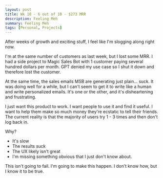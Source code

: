 ```yaml
---
layout: post
title: Wk 18 - 6 out of 10 - $273 MRR
description: Feeling Meh
summary: Feeling Meh
tags: [Personal, Projects]
---
```


After weeks of growth and exciting stuff, I feel like I'm slogging along right now.

I'm at the same number of customers as last week, but I lost some MRR. I had a side project to Magic Sales Bot with 1 customer paying several hundred dollars per month. GPT denied my use case so I shut it down and therefore lost the customer.

At the same time, the sales emails MSB are generating just plain... suck. It was doing well for a while, but I can't seem to get it to write like a human and write personalized emails. It's one or the other, and it's disheartening and frustrating.

I just want this product to work. I want people to use it and find it useful. I want to help them make so much money they're ecstatic to tell their friends. The current reality is that the majority of users try 1 - 3 times and then don't log back in.

Why?
 - It's slow
 - The results suck
 - The UX likely isn't great
 - I'm missing something obvious that I just don't know about.

 This isn't going to fail. I'm going to make this happen. I don't know how, but I know it to be true. 
